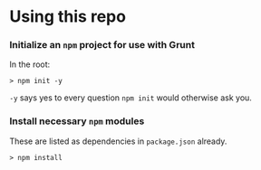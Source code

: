 # Using this repo

### Initialize an `npm` project for use with Grunt

In the root:

```shell
> npm init -y
```

`-y` says yes to every question `npm init` would otherwise ask you.

### Install necessary `npm` modules

These are listed as dependencies in `package.json` already.

```shell
> npm install
```
